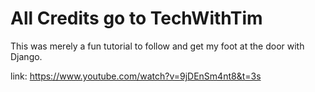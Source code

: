 # All Credits go to TechWithTim
This was merely a fun tutorial to follow and get my foot at the door with Django.

link: https://www.youtube.com/watch?v=9jDEnSm4nt8&t=3s
